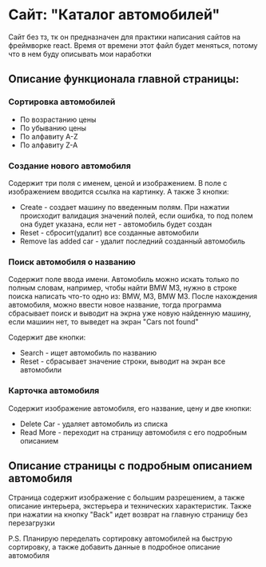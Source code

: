 <div>
    <h1>Сайт: "Каталог автомобилей"</h1>
    <p>Сайт без тз, тк он предназначен для практики написания сайтов на фреймворке react. Время от времени этот файл будет меняться, потому что в нем буду описывать мои наработки</p>
    <section>
        <h2>Описание функционала главной страницы:</h2>
        <div>
            <h3>Сортировка автомобилей</h3>
            <ul>
                <li>По возрастанию цены</li>
                <li>По убыванию цены</li>
                <li>По алфавиту A-Z</li>
                <li>По алфавиту Z-A</li>
            </ul>
        </div>
        <div>
            <h3>Создание нового автомобиля</h3>
            <p>Содержит три поля с именем, ценой и изображением. В поле с изображением вводится ссылка на картинку. А также 3 кнопки:</p>
            <ul>
                <li>Create - создает машину по введенным полям. При нажатии происходит валидация значений полей, если ошибка, то под полем она будет указана, если нет - автомобиль будет создан</li>
                <li>Reset - сбросит(удалит) все созданные автомобили</li>
                <li>Remove las added car - удалит последний созданный автомобиль</li>
            </ul>
        </div>
        <div>
            <h3>Поиск автомобиля о названию</h3>
            <p>Содержит поле ввода имени. Автомобиль можно искать только по полным словам, например, чтобы найти BMW M3, нужно в строке поиска написать что-то одно из: BMW, M3, BMW M3. После нахождения автомобиля, можно ввести новое название, тогда программа сбрасывает поиск и выводит на экрна уже новую найденную машину, если машиин нет, то выведет на экран "Cars not found"</p>
            <p>Содержит две кнопки:</p>
            <ul>
                <li>Search - ищет автомобиль по названию</li>
                <li>Reset - сбрасывает значение строки, выводит на экран все автомобили</li>
            </ul>
        </div>
        <div>
            <h3>Карточка автомобиля</h3>
            <p>Содержит изображение автомобиля, его название, цену и две кнопки:</p>
            <ul>
                <li>Delete Car - удаляет автомобиль из списка</li>
                <li>Read More - переходит на страницу автомобиля с его подробным описанием</li>
            </ul>
        </div>
    </section>
    <section>
        <h2>Описание страницы с подробным описанием автомобиля</h2>
        <p>Страница содержит изображение с большим разрешением, а также описание интерьера, экстерьера и технических характеристик. Также при нажатии на кнопку "Back" идет возврат на главную страницу без перезагрузки</p>
    </section>
    <p>P.S. Планирую переделать сортировку автомобилей на быструю сортировку, а также добавить данные в подробное описание автомобиля</p>
</div>